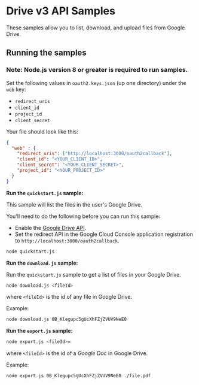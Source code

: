 # Drive v3 API Samples

These samples allow you to list, download, and upload files from Google Drive.

## Running the samples

### **Note: Node.js version 8 or greater is required to run samples.**
Set the following values in `oauth2.keys.json` (up one directory) under the `web` key:

* `redirect_uris`
* `client_id`
* `project_id`
* `client_secret`

Your file should look like this:

```json
{
  "web" : {
    "redirect_uris": ["http://localhost:3000/oauth2callback"],
    "client_id": "<YOUR_CLIENT_ID>",
    "client_secret": "<YOUR_CLIENT_SECRET>",
    "project_id": "<YOUR_PROJECT_ID>"
  }
}
```

__Run the `quickstart.js` sample:__

This sample will list the files in the user's Google Drive.

You'll need to do the following before you can run this sample:

* Enable the [Google Drive API](https://console.developers.google.com/apis/api/drive.googleapis.com/overview).
* Set the redirect API in the Google Cloud Console application registration to `http://localhost:3000/oauth2callback`.

```sh
node quickstart.js
```

__Run the `download.js` sample:__

Run the `quickstart.js` sample to get a list of files in your Google Drive.  

```sh
node download.js <fileId>
```

where `<fileId>` is the id of any file in Google Drive.

Example:

```sh
node download.js 0B_Klegupc5gUcXhFZjZVUV9NeE0
```

__Run the `export.js` sample:__

```sh
node export.js <fileId>=
```

where `<fileId>` is the id of a _Google Doc_ in Google Drive.

Example:

```sh
node export.js 0B_Klegupc5gUcXhFZjZVUV9NeE0 ./file.pdf
```
